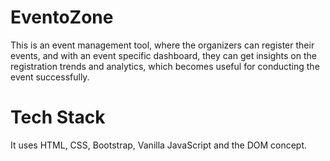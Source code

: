 # EventoZone
This is an event management tool, where the organizers can register their events, and with an event specific dashboard, they can get insights on the registration trends and analytics, which becomes useful for conducting the event successfully.

# Tech Stack
It uses HTML, CSS, Bootstrap, Vanilla JavaScript and the DOM concept.
